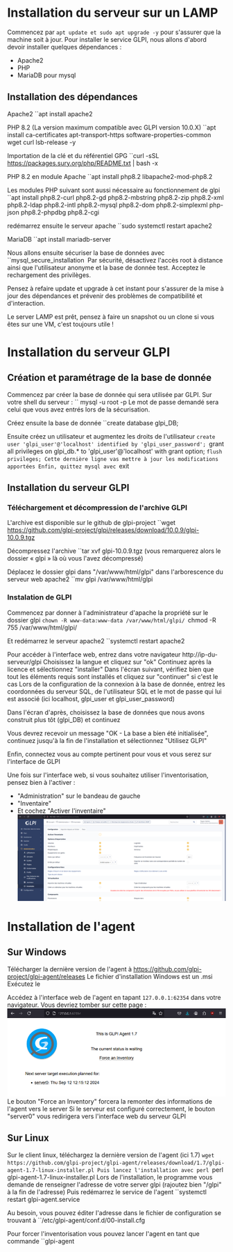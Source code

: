 # Installation du serveur sur un LAMP
Commencez par ``apt update et sudo apt upgrade -y`` pour s'assurer que la machine soit à jour.
Pour installer le service GLPI, nous allons d'abord devoir installer quelques dépendances :
- Apache2
- PHP
- MariaDB pour mysql

## Installation des dépendances
Apache2
``apt install apache2 

PHP 8.2 (La version maximum compatible avec GLPI version 10.0.X)
``apt install ca-certificates apt-transport-https software-properties-common wget curl lsb-release -y

Importation de la clé et du référentiel GPG
``curl -sSL https://packages.sury.org/php/README.txt | bash -x 

PHP 8.2 en module Apache
``apt install php8.2 libapache2-mod-php8.2

Les modules PHP suivant sont aussi nécessaire au fonctionnement de glpi
``apt install php8.2-curl php8.2-gd php8.2-mbstring php8.2-zip php8.2-xml php8.2-ldap php8.2-intl php8.2-mysql php8.2-dom php8.2-simplexml php-json php8.2-phpdbg php8.2-cgi

redémarrez ensuite le serveur apache
``sudo systemctl restart apache2

MariaDB
``apt install mariadb-server

Nous allons ensuite sécuriser la base de données avec
``mysql_secure_installation 
Par sécurité, désactivez l'accès root à distance ainsi que l'utilisateur anonyme et la base de donnée test.
Acceptez le rechargement des privilèges.

Pensez à refaire update et upgrade à cet instant pour s'assurer de la mise à jour des dépendances et prévenir des problèmes de compatibilité et d'interaction.

Le server LAMP est prêt, pensez à faire un snapshot ou un clone si vous êtes sur une VM, c'est toujours utile !
# Installation du serveur GLPI
## Création et paramétrage de la base de donnée
Commencez par créer la base de donnée qui sera utilisée par GLPI. Sur votre shell du serveur :
`` mysql -u root -p
Le mot de passe demandé sera celui que vous avez entrés lors de la sécurisation.

Créez ensuite la base de donnée
``create database glpi_DB;

Ensuite créez un utilisateur et augmentez les droits de l'utilisateur
``create user 'glpi_user'@'localhost' identified by 'glpi_user_password';
``grant all privileges on glpi_db.* to 'glpi_user'@'localhost' with grant option;
``flush privileges;
Cette dernière ligne vas mettre à jour les modifications apportées
Enfin, quittez mysql avec ``exit
## Installation du serveur GLPI
### Téléchargement et décompression de l'archive GLPI
L'archive est disponible sur le github de glpi-project
``wget https://github.com/glpi-project/glpi/releases/download/10.0.9/glpi-10.0.9.tgz

Décompressez l'archive
``tar xvf glpi-10.0.9.tgz
(vous remarquerez alors le dossier « glpi » là où vous l'avez décompressé)

Déplacez le dossier glpi dans "/var/www/html/glpi" dans l'arborescence du serveur web apache2
``mv glpi /var/www/html/glpi
### Instalation de GLPI
Commencez par donner à l'administrateur d'apache la propriété sur le dossier glpi
``chown -R www-data:www-data /var/www/html/glpi/
``chmod -R 755 /var/www/html/glpi/

Et redémarrez le serveur apache2
``systemctl restart apache2

Pour accéder à l'interface web, entrez dans votre navigateur http://ip-du-serveur/glpi
Choisissez la langue et cliquez sur "ok"
Continuez après la licence et sélectionnez "installer"
Dans l'écran suivant, vérifiez bien que tout les éléments requis sont installés et cliquez sur "continuer" si c'est le cas
Lors de la configuration de la connexion à la base de donnée, entrez les coordonnées du serveur SQL, de l'utilisateur SQL et le mot de passe qui lui est associé (ici localhost, glpi_user et glpi_user_password)

Dans l'écran d'après, choisissez la base de données que nous avons construit plus tôt (glpi_DB) et continuez

Vous devrez recevoir un message "OK - La base a bien été initialisée", continuez jusqu'à la fin de l'installation et sélectionnez "Utilisez GLPI"

Enfin, connectez vous au compte pertinent pour vous et vous serez sur l'interface de GLPI

Une fois sur l'interface web, si vous souhaitez utiliser l'inventorisation, pensez bien à l'activer :
- "Administration" sur le bandeau de gauche
- "Inventaire"
- Et cochez "Activer l'inventaire"
![Activation de l'inventaire](https://github.com/GrandPyjaman/GrandPyjaman-stuff/blob/main/Tutorials/GLPI/Activation_inventaire_glpi.png)
# Installation de l'agent
## Sur Windows
Télécharger la dernière version de l'agent à https://github.com/glpi-project/glpi-agent/releases
Le fichier d'installation Windows est un .msi
Exécutez le 

Accédez à l'interface web de l'agent en tapant ``127.0.0.1:62354`` dans votre navigateur. Vous devriez tomber sur cette page : ![Interface web de glpi-agent](https://github.com/GrandPyjaman/GrandPyjaman-stuff/blob/main/Tutorials/GLPI/gpli-agent_web_interface.png)
Le bouton "Force an Inventory" forcera la remonter des informations de l'agent vers le server
Si le serveur est configuré correctement, le bouton "server0" vous redirigera vers l'interface web du serveur GLPI
## Sur Linux
Sur le client linux, téléchargez la dernière version de l'agent (ici 1.7)
``wget https://github.com/glpi-project/glpi-agent/releases/download/1.7/glpi-agent-1.7-linux-installer.pl
Puis lancez l'installation avec perl
``perl glpi-agent-1.7-linux-installer.pl
Lors de l'installation, le programme vous demande de renseigner l'adresse de votre server glpi (rajoutez bien "/glpi" à la fin de l'adresse)
Puis redémarrez le service de l'agent
``systemctl restart glpi-agent.service

Au besoin, vous pouvez éditer l'adresse dans le fichier de configuration se trouvant à ``/etc/glpi-agent/conf.d/00-install.cfg

Pour forcer l'inventorisation vous pouvez lancer l'agent en tant que commande ``glpi-agent
